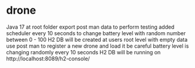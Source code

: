 # drone
Java 17
at root folder export post man data to perform testing
added scheduler every 10 seconds to change battery level with random number between 0 - 100
H2 DB will be created at users root level with empty data use post man to register a new drone and load it be careful battery level is changing randomly every 10 seconds 
H2 DB will be running on http://localhost:8089/h2-console/
